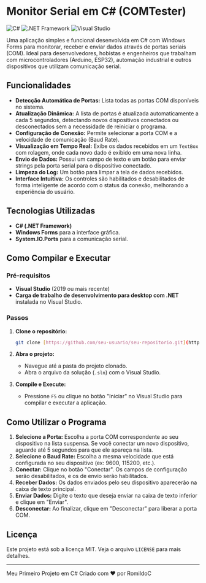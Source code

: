 # Monitor Serial em C# (COMTester)

![C#](https://img.shields.io/badge/c%23-%23239120.svg?style=for-the-badge&logo=c-sharp&logoColor=white)
![.NET Framework](https://img.shields.io/badge/.NET-5C2D91?style=for-the-badge&logo=.net&logoColor=white)
![Visual Studio](https://img.shields.io/badge/Visual%20Studio-5C2D91.svg?style=for-the-badge&logo=visual-studio&logoColor=white)

Uma aplicação simples e funcional desenvolvida em C# com Windows Forms para monitorar, receber e enviar dados através de portas seriais (COM). Ideal para desenvolvedores, hobistas e engenheiros que trabalham com microcontroladores (Arduino, ESP32), automação industrial e outros dispositivos que utilizam comunicação serial.



## Funcionalidades

-   **Detecção Automática de Portas:** Lista todas as portas COM disponíveis no sistema.
-   **Atualização Dinâmica:** A lista de portas é atualizada automaticamente a cada 5 segundos, detectando novos dispositivos conectados ou desconectados sem a necessidade de reiniciar o programa.
-   **Configuração de Conexão:** Permite selecionar a porta COM e a velocidade de comunicação (Baud Rate).
-   **Visualização em Tempo Real:** Exibe os dados recebidos em um `TextBox` com rolagem, onde cada novo dado é exibido em uma nova linha.
-   **Envio de Dados:** Possui um campo de texto e um botão para enviar strings pela porta serial para o dispositivo conectado.
-   **Limpeza do Log:** Um botão para limpar a tela de dados recebidos.
-   **Interface Intuitiva:** Os controles são habilitados e desabilitados de forma inteligente de acordo com o status da conexão, melhorando a experiência do usuário.

## Tecnologias Utilizadas

-   **C# (.NET Framework)**
-   **Windows Forms** para a interface gráfica.
-   **System.IO.Ports** para a comunicação serial.

## Como Compilar e Executar

### Pré-requisitos

-   **Visual Studio** (2019 ou mais recente)
-   **Carga de trabalho de desenvolvimento para desktop com .NET** instalada no Visual Studio.

### Passos

1.  **Clone o repositório:**
    ```bash
    git clone [https://github.com/seu-usuario/seu-repositorio.git](https://github.com/seu-usuario/seu-repositorio.git)
    ```

2.  **Abra o projeto:**
    - Navegue até a pasta do projeto clonado.
    - Abra o arquivo da solução (`.sln`) com o Visual Studio.

3.  **Compile e Execute:**
    - Pressione `F5` ou clique no botão "Iniciar" no Visual Studio para compilar e executar a aplicação.

## Como Utilizar o Programa

1.  **Selecione a Porta:** Escolha a porta COM correspondente ao seu dispositivo na lista suspensa. Se você conectar um novo dispositivo, aguarde até 5 segundos para que ele apareça na lista.
2.  **Selecione o Baud Rate:** Escolha a mesma velocidade que está configurada no seu dispositivo (ex: 9600, 115200, etc.).
3.  **Conectar:** Clique no botão "Conectar". Os campos de configuração serão desabilitados, e os de envio serão habilitados.
4.  **Receber Dados:** Os dados enviados pelo seu dispositivo aparecerão na caixa de texto principal.
5.  **Enviar Dados:** Digite o texto que deseja enviar na caixa de texto inferior e clique em "Enviar".
6.  **Desconectar:** Ao finalizar, clique em "Desconectar" para liberar a porta COM.

## Licença

Este projeto está sob a licença MIT. Veja o arquivo `LICENSE` para mais detalhes.

---
Meu Primeiro Projeto em C#
Criado com ❤️ por RomildoC
